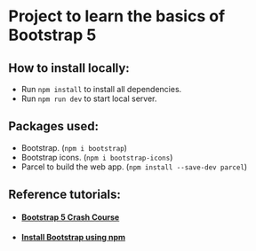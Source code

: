 # Project to learn the basics of Bootstrap 5

## How to install locally:

* Run `npm install` to install all dependencies.
* Run `npm run dev` to start local server.

## Packages used:

* Bootstrap. (`npm i bootstrap`)
* Bootstrap icons. (`npm i bootstrap-icons`)
* Parcel to build the web app. (`npm install --save-dev parcel`)

## Reference tutorials:

* #### [Bootstrap 5 Crash Course](https://www.youtube.com/watch?v=4sosXZsdy-s)


* #### [Install Bootstrap using npm](https://www.youtube.com/watch?v=gdn9B0LCiI4)